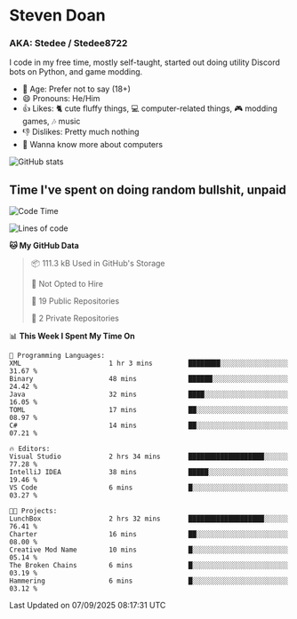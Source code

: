 # Steven Doan
### AKA: Stedee / Stedee8722
I code in my free time, mostly self-taught, started out doing utility Discord bots on Python, and game modding.

- 🤔 Age: Prefer not to say (18+)
- 😄 Pronouns: He/Him
- 👍 Likes: 🐈 cute fluffy things, 💻 computer-related things, 🎮 modding games, 🎶 music
- 👎 Dislikes: Pretty much nothing
- 🥹 Wanna know more about computers

![GitHub stats](https://github-readme-stats-iota-mocha-40.vercel.app/api?username=Stedee8722&show=prs_merged,prs_merged_percentage&show_icons=true&theme=transparent)

## Time I've spent on doing random bullshit, unpaid
<!--START_SECTION:Time I've spent on doing random bullshit, unpaid-->
![Code Time](http://img.shields.io/badge/Code%20Time-324%20hrs%2043%20mins-blue)

![Lines of code](https://img.shields.io/badge/From%20Hello%20World%20I%27ve%20Written-87.2%20thousand%20lines%20of%20code-blue)

**🐱 My GitHub Data** 

> 📦 111.3 kB Used in GitHub's Storage 
 > 
> 🚫 Not Opted to Hire
 > 
> 📜 19 Public Repositories 
 > 
> 🔑 2 Private Repositories 
 > 
📊 **This Week I Spent My Time On** 

```text
💬 Programming Languages: 
XML                      1 hr 3 mins         ████████░░░░░░░░░░░░░░░░░   31.67 % 
Binary                   48 mins             ██████░░░░░░░░░░░░░░░░░░░   24.42 % 
Java                     32 mins             ████░░░░░░░░░░░░░░░░░░░░░   16.05 % 
TOML                     17 mins             ██░░░░░░░░░░░░░░░░░░░░░░░   08.97 % 
C#                       14 mins             ██░░░░░░░░░░░░░░░░░░░░░░░   07.21 % 

🔥 Editors: 
Visual Studio            2 hrs 34 mins       ███████████████████░░░░░░   77.28 % 
IntelliJ IDEA            38 mins             █████░░░░░░░░░░░░░░░░░░░░   19.46 % 
VS Code                  6 mins              █░░░░░░░░░░░░░░░░░░░░░░░░   03.27 % 

🐱‍💻 Projects: 
LunchBox                 2 hrs 32 mins       ███████████████████░░░░░░   76.41 % 
Charter                  16 mins             ██░░░░░░░░░░░░░░░░░░░░░░░   08.00 % 
Creative Mod Name        10 mins             █░░░░░░░░░░░░░░░░░░░░░░░░   05.14 % 
The Broken Chains        6 mins              █░░░░░░░░░░░░░░░░░░░░░░░░   03.19 % 
Hammering                6 mins              █░░░░░░░░░░░░░░░░░░░░░░░░   03.12 % 
```


 Last Updated on 07/09/2025 08:17:31 UTC
<!--END_SECTION:Time I've spent on doing random bullshit, unpaid-->
